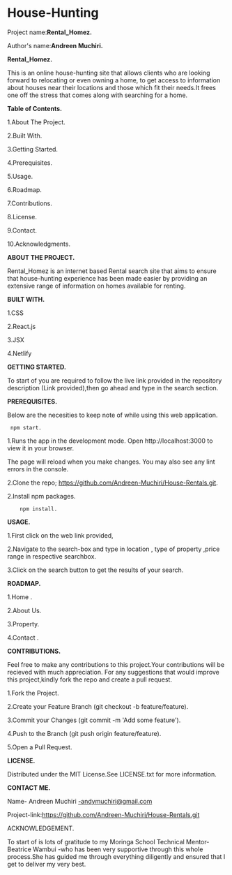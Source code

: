 # House-Hunting
Project name:**Rental_Homez.**

Author's name:**Andreen Muchiri.**

**Rental_Homez.**

This is an online house-hunting site that allows clients  who are looking forward to relocating or even owning a home, to get access to information about houses near their locations and those which fit their needs.It frees one off the stress that comes along with searching for a home.

**Table of Contents.**

1.About The Project.

2.Built With.

3.Getting Started.

4.Prerequisites.

5.Usage.

6.Roadmap.

7.Contributions.

8.License.

9.Contact.

10.Acknowledgments.

**ABOUT THE PROJECT.**

Rental_Homez  is an internet based Rental search site  that aims to ensure that house-hunting experience has been made easier by providing an extensive range of information on homes available for renting.

**BUILT WITH.**

1.CSS

2.React.js

3.JSX

4.Netlify

**GETTING STARTED.**

To start of you are required to follow the live link provided in the repository description (Link provided),then go ahead and type in
the search section.


**PREREQUISITES.**

Below are the necesities to keep note of while using this web application.

     npm start.

1.Runs the app in the development mode.
Open http://localhost:3000 to view it in your browser.

The page will reload when you make changes.
You may also see any lint errors in the console.


2.Clone the repo;
   https://github.com/Andreen-Muchiri/House-Rentals.git.

2.Install npm packages.

        npm install.
        
**USAGE.**

1.First click on the web link provided,

2.Navigate to the search-box and type in location , type of property ,price range in respective searchbox.

3.Click on the search button to get the results of your search.

**ROADMAP.**

1.Home .

2.About Us.

3.Property.

4.Contact .

**CONTRIBUTIONS.**

Feel free to make any contributions to this project.Your contributions will be recieved with much appreciation. For any suggestions that would improve this project,kindly fork the repo and create a pull request.

1.Fork the Project.

2.Create your Feature Branch (git checkout -b feature/feature).

3.Commit your Changes (git commit -m 'Add some feature').

4.Push to the Branch (git push origin feature/feature).

5.Open a Pull Request.

**LICENSE.**

Distributed under the MIT License.See LICENSE.txt for more information.

**CONTACT ME.**

Name- Andreen Muchiri -andymuchiri@gmail.com

Project-link:https://github.com/Andreen-Muchiri/House-Rentals.git

ACKNOWLEDGEMENT.

To start of is lots of gratitude to my Moringa School Technical Mentor- Beatrice Wambui -who has been very supportive through this whole process.She has guided me through everything diligently and ensured that I get to deliver my very best.


